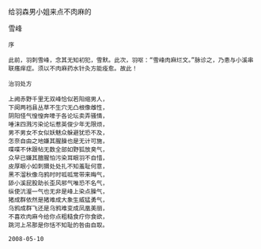 给羽森男小姐来点不肉麻的

雪峰


    序

    此前，羽刺雪峰，念其无知初犯，雪默。此次，羽呕：“雪峰肉麻烂文。”脉诊之，乃患与小溪串联瘙痒症。须以不肉麻药水针灸方能痊愈。故此！

    治羽处方

    上阙赤野千里无双峰恰似若阳缩男人，
    下阕两裆县丛草不生穴无凸根像雌性，
    阴阳怪气惶惶奔嚎于各论坛卖弄骚情，
    唾沫四溅污染论坛惹英俊少年无限烦，
    男不男女不女似妖魅众躲避犹恐不及，
    怎奈自由之地嫌其腥臊也是无计可施，
    喋喋不休跟帖无数全部如野狐放臭气，
    众早已嫌其膻腥怕污染耳眼羽不自惜，
    皮厚眼小如刺猬处处扎不知羞耻何意，
    黑不溜秋像乌鸦时时呱呱常带来晦气，
    舔小溪屁股助长歪风邪气唯恐不名气，
    纵使沆瀣一气也无非是峰上染点臊气，
    猪成群依然是猪难成大象生威猛勇气，
    乌鸦成群飞还是乌鸦难变成凤凰美丽，
    不喜欢肉麻今给你点粗糙食疗你食欲，
    跳河上吊那是你恬不知耻的咎由自取。

    2008-05-10



